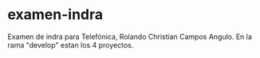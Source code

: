 # examen-indra
Examen de indra para Telefónica, Rolando Christian Campos Angulo. En la rama "develop" estan los 4 proyectos.
